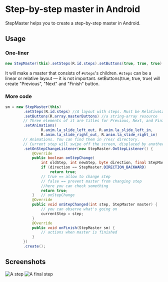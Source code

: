 # Step-by-step master in Android
StepMaster helps you to create a step-by-step master in Android.

## Usage
### One-liner
```java
new StepMaster(this).setSteps(R.id.steps).setButtons(true, true, true).create();
```
It will make a master that consists of `#steps`'s children. `#steps` can be a linear or relative layout — it is not important. setButtons(true, true, true) will create "Previous", "Next" and "Finish" button.

### More code
```java
sm = new StepMaster(this)
        .setSteps(R.id.steps) //A layout with steps. Must be RelativeLayout, otherwise animations won't work correctly.
        .setButtons(R.array.masterButtons) //a string-array resource
        // Three elements of it are titles for Previous, Next, and Finish buttons.
        .setAnimations(
                R.anim.la_slide_left_out, R.anim.la_slide_left_in,
                R.anim.la_slide_right_out, R.anim.la_slide_right_in)
        // Animations. You can find them in /res/ directory.
        // Current step will swipe off the screen, displaced by another step.
        .setOnStepChangeListener(new StepMaster.OnStepListener() {
            @Override
            public boolean onStepChange(
                int oldStep, int newStep, byte direction, final StepMaster master) {
                if (direction == StepMaster.DIRECTION_BACKWARD)
                    return true;
                // true == allow to change step
                // false == prevent master from changing step
                //here you can check something
                return true;
            }   // onStepChange
            @Override
            public void onStepChanged(int step, StepMaster master) {
                // you can observe what's going on
                currentStep = step;
            }
            @Override
            public void onFinish(StepMaster sm) {
                // actions when master is finished
            }
        })
        .create();
```

## Screenshots
![A step](https://dl.dropboxusercontent.com/u/50919212/GitHub/some_step.png)
![A final step](https://dl.dropboxusercontent.com/u/50919212/GitHub/final_step.png)
